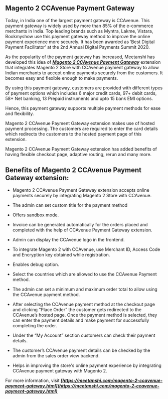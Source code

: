 ## Magento 2 CCAvenue Payment Gateway

Today, in India one of the largest payment gateway is CCAvenue. This payment gateway is widely used by more than 85% of the e-commerce merchants in India. Top leading brands such as Myntra, Lakme, Vistara, Bookmyshow use this payment gateway method to improve the online payment experience more securely. It has been awarded as ‘Best Digital Payment Facilitator’ at the 2nd Annual Digital Payments Summit 2020.

As the popularity of the payment gateway has increased, Meetanshi has developed this idea of ***[Magento 2 CCAvenue Payment Gateway](https://meetanshi.com/magento-2-ccavenue-payment-gateway.html)*** extension that integrates Magento 2 Store with CCAvenue payment gateway to allow Indian merchants to accept online payments securely from the customers. It becomes easy and flexible enough to make payments.

By using this payment gateway, customers are provided with different types of payment options which includes 6 major credit cards, 97+ debit cards, 58+ Net banking, 13 Prepaid instruments and upto 15 bank EMI options.

Hence, this payment gateway supports multiple payment methods for ease and flexibility.

Magento 2 CCAvenue Payment Gateway extension makes use of hosted payment processing. The customers are required to enter the card details which redirects the customers to the hosted payment page of this extension.

Magento 2 CCAvenue Payment Gateway extension has added benefits of having flexible checkout page, adaptive routing, rerun and many more.

## Benefits of Magento 2 CCAvenue Payment Gateway extension:

* Magento 2 CCAvenue Payment Gateway extension accepts online payments securely by integrating Magento 2 Store with CCAvenue.

* The admin can set custom title for the payment method

* Offers sandbox mode.

* Invoice can be generated automatically for the orders placed and completed with the help of CCAvenue Payment Gateway extension.

* Admin can display the CCAvenue logo in the frontend.

* To integrate Magento 2 with CCAvenue, use Merchant ID, Access Code and Encryption key obtained while registration.

* Enables debug option.

* Select the countries which are allowed to use the CCAvenue Payment method.

* The admin can set a minimum and maximum order total to allow using the CCAvenue payment method.

* After selecting the CCAvenue payment method at the checkout page and clicking “Place Order” the customer gets redirected to the CCAvenue’s hosted page. Once the payment method is selected, they can enter the payment details and make payment for successfully completing the order.

* Under the “My Account” section customers can check their payment details.

* The customer’s CCAvenue payment details can be checked by the admin from the sales order view backend.

* Helps in improving the store's online payment experience by integrating CCAvenue payment gateway with Magento 2.

For more information, visit ***[https://meetanshi.com/magento-2-ccavenue-payment-gateway.html](https://meetanshi.com/magento-2-ccavenue-payment-gateway.html)***
